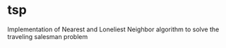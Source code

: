 # tsp
Implementation of Nearest and Loneliest Neighbor algorithm to solve the traveling salesman problem
